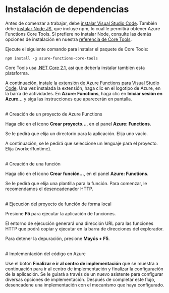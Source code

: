 # Instalación de dependencias

Antes de comenzar a trabajar, debe [instalar Visual Studio Code](https://go.microsoft.com/fwlink/?linkid=2016593). También debe [instalar Node.JS](https://go.microsoft.com/fwlink/?linkid=2016195), que incluye npm, lo cual le permitirá obtener Azure Functions Core Tools. Si prefiere no instalar Node, consulte las demás opciones de instalación en nuestra [referencia de Core Tools](https://go.microsoft.com/fwlink/?linkid=2016192).

Ejecute el siguiente comando para instalar el paquete de Core Tools:

``` npm install -g azure-functions-core-tools ```

Core Tools usa [.NET Core 2.1](https://go.microsoft.com/fwlink/?linkid=2016373), así que debería instalar también esta plataforma.

A continuación, [instale la extensión de Azure Functions para Visual Studio Code](https://go.microsoft.com/fwlink/?linkid=2016800). Una vez instalada la extensión, haga clic en el logotipo de Azure, en la barra de actividades. En **Azure: Functions**, haga clic en **Iniciar sesión en Azure...** y siga las instrucciones que aparecerán en pantalla.

<br/>
# Creación de un proyecto de Azure Functions

Haga clic en el icono **Crear proyecto...**, en el panel **Azure: Functions**.

Se le pedirá que elija un directorio para la aplicación. Elija uno vacío.

A continuación, se le pedirá que seleccione un lenguaje para el proyecto. Elija {workerRuntime}.

<br/>
# Creación de una función

Haga clic en el icono **Crear función…**, en el panel **Azure: Functions**.

Se le pedirá que elija una plantilla para la función. Para comenzar, le recomendamos el desencadenador HTTP.

<br/>
# Ejecución del proyecto de función de forma local

Presione **F5** para ejecutar la aplicación de funciones.

El entorno de ejecución generará una dirección URL para las funciones HTTP que podrá copiar y ejecutar en la barra de direcciones del explorador.

Para detener la depuración, presione **Mayús + F5**.

<br/>
# Implementación del código en Azure

Use el botón **Finalizar e ir al centro de implementación** que se muestra a continuación para ir al centro de implementación y finalizar la configuración de la aplicación. Se le guiará a través de un nuevo asistente para configurar diversas opciones de implementación. Después de completar este flujo, desencadene una implementación con el mecanismo que haya configurado.
